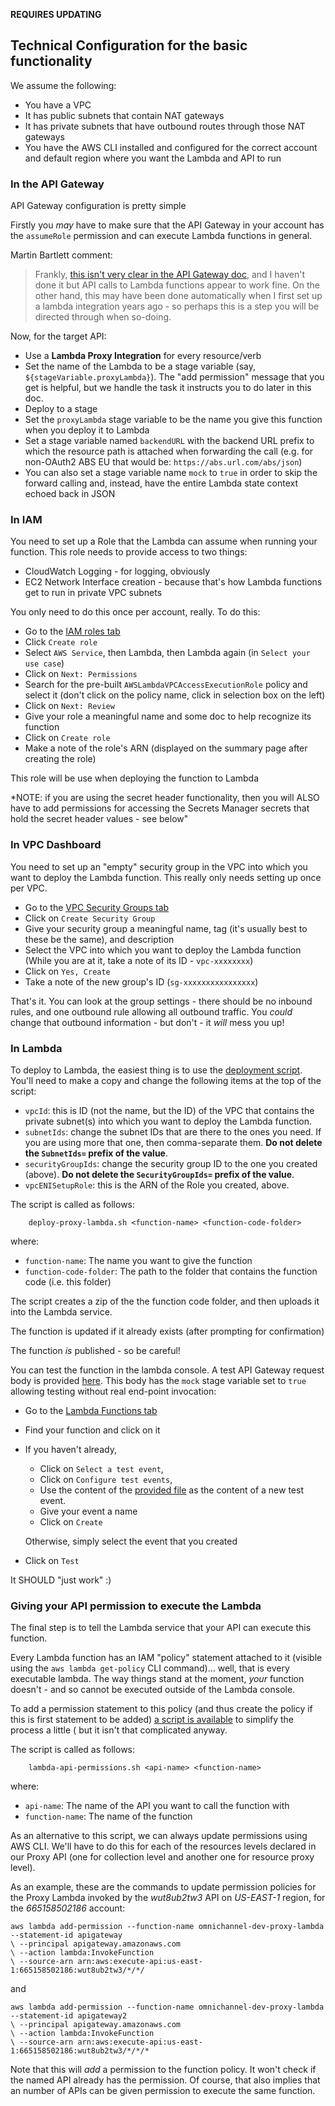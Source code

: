 **REQUIRES UPDATING**

## Technical Configuration for the basic functionality

We assume the following:

* You have a VPC
* It has public subnets that contain NAT gateways
* It has private subnets that have outbound routes through those NAT gateways
* You have the AWS CLI installed and configured for the correct account and default region where you want the Lambda and API to run

### In the API Gateway

API Gateway configuration is pretty simple

Firstly you *may* have to make sure that the API Gateway in your account has the `assumeRole` permission and can execute Lambda functions in general.

Martin Bartlett comment:

> Frankly, [this isn't very clear in the API Gateway doc](https://docs.aws.amazon.com/apigateway/latest/developerguide/getting-started.html#setting-up), and I haven't done it but API calls to Lambda functions appear to
> work fine. On the other hand, this may have been done automatically when I first set up a lambda integration years ago - so perhaps this is a step you will be directed through when so-doing.

Now, for the target API:

* Use a **Lambda Proxy Integration** for every resource/verb
* Set the name of the Lambda to be a stage variable (say, `${stageVariable.proxyLambda}`). The "add permission" message that you get is helpful, but we handle the task it instructs you to do later in this doc.
* Deploy to a stage
* Set the `proxyLambda` stage variable to be the name you give this function when you deploy it to Lambda
* Set a stage variable named `backendURL` with the backend URL prefix to which the resource path is attached when forwarding the call (e.g. for non-OAuth2 ABS EU that would be: `https://abs.url.com/abs/json`)
* You can also set a stage variable name `mock` to `true` in order to skip the forward calling and, instead, have the entire Lambda state context echoed back in JSON

### In IAM

You need to set up a Role that the Lambda can assume when running your function. This role needs to provide access to two things:

* CloudWatch Logging - for logging, obviously
* EC2 Network Interface creation - because that's how Lambda functions get to run in private VPC subnets

You only need to do this once per account, really. To do this:

* Go to the [IAM roles tab](https://console.aws.amazon.com/iam/home#/roles)
* Click `Create role`
* Select `AWS Service`, then Lambda, then Lambda again (in `Select your use case`)
* Click on `Next: Permissions`
* Search for the pre-built `AWSLambdaVPCAccessExecutionRole` policy and select it (don't click on the policy name, click in selection box on the left)
* Click on `Next: Review`
* Give your role a meaningful name and some doc to help recognize its function
* Click on `Create role`
* Make a note of the role's ARN (displayed on the summary page after creating the role)

This role will be use when deploying the function to Lambda

*NOTE: if you are using the secret header functionality, then you will ALSO have to add permissions for accessing the
Secrets Manager secrets that hold the secret header values - see below"

### In VPC Dashboard

You need to set up an "empty" security group in the VPC into which you want to deploy the Lambda function. This really only needs setting up once per VPC.

* Go to the [VPC Security Groups tab](https://console.aws.amazon.com/vpc/home#securityGroups)
* Click on `Create Security Group`
* Give your security group a meaningful name, tag (it's usually best to these be the same), and description
* Select the VPC into which you want to deploy the Lambda function (While you are at it, take a note of its ID - `vpc-xxxxxxxx`)
* Click on `Yes, Create`
* Take a note of the new group's ID (`sg-xxxxxxxxxxxxxxxx`)

That's it. You can look at the group settings - there should be no inbound rules, and one outbound rule allowing all outbound traffic. You *could* change
that outbound information - but don't - it *will* mess you up!

### In Lambda

To deploy to Lambda, the easiest thing is to use the [deployment script](../deploy-proxy-lambda.sh). 
You'll need to make a copy and change the following items at the top of the script:

* `vpcId`: this is ID (not the name, but the ID) of the VPC that contains the private subnet(s) into which you want to deploy the Lambda function.
* `subnetIds`: change the subnet IDs that are there to the ones you need. If you are using more that one, then comma-separate them. **Do not delete the `SubnetIds=` prefix of the value**.
* `securityGroupIds`: change the security group ID to the one you created (above). **Do not delete the `SecurityGroupIds=` prefix of the value**.
* `vpcENISetupRole`: this is the ARN of the Role you created, above.

The script is called as follows:

```
    deploy-proxy-lambda.sh <function-name> <function-code-folder>
```

where:
* `function-name`:         The name you want to give the function
* `function-code-folder`:  The path to the folder that contains the function code (i.e. this folder)

The script creates a zip of the the function code folder, and then uploads it into the Lambda service.

The function is updated if it already exists (after prompting for confirmation)

The function *is* published - so be careful!


You can test the function in the lambda console. A test API Gateway request body is provided [here](../lambda-test-event.json). This body has 
the `mock` stage variable set to `true` allowing testing without real end-point invocation:

* Go to the [Lambda Functions tab](https://console.aws.amazon.com/lambda/home#/functions)
* Find your function and click on it
* If you haven't already, 
    * Click on `Select a test event`, 
    * Click on `Configure test events`, 
    * Use the content of the [provided file](../lambda-test-event.json) as the content of a new test event.
    * Give your event a name
    * Click on `Create`
    
  Otherwise, simply select the event that you created
 
* Click on `Test`

It SHOULD "just work" :)

### Giving your API permission to execute the Lambda

The final step is to tell the Lambda service that your API can execute this function.

Every Lambda function has an IAM "policy" statement attached to it (visible using the `aws lambda get-policy` CLI command)... well, that is every executable
lambda. The way things stand at the moment, *your* function doesn't - and so cannot be executed outside of the Lambda console.

To add a permission statement to this policy (and thus create the policy if this is first statement to be added) [a script is available](../lambda-api-permissions.sh) 
to simplify the process a little ( but it isn't that complicated anyway. 

The script is called as follows:

```
    lambda-api-permissions.sh <api-name> <function-name>
```

where:
* `api-name`:              The name of the API you want to call the function with
* `function-name`:         The name of the function

As an alternative to this script, we can always update permissions using AWS CLI. We'll have to do this for each of the resources levels declared in our Proxy API (one for collection level and another one for resource proxy level).

As an example, these are the commands to update permission policies for the Proxy Lambda invoked by the *wut8ub2tw3* API on *US-EAST-1* region, for the *665158502186* account:

```
aws lambda add-permission --function-name omnichannel-dev-proxy-lambda --statement-id apigateway 
\ --principal apigateway.amazonaws.com
\ --action lambda:InvokeFunction 
\ --source-arn arn:aws:execute-api:us-east-1:665158502186:wut8ub2tw3/*/*/
```

and

```
aws lambda add-permission --function-name omnichannel-dev-proxy-lambda --statement-id apigateway2 
\ --principal apigateway.amazonaws.com 
\ --action lambda:InvokeFunction 
\ --source-arn arn:aws:execute-api:us-east-1:665158502186:wut8ub2tw3/*/*/*
```

Note that this will *add* a permission to the function policy. It won't check if the named API already has the permission. Of course, that also implies that an number of APIs can be given permission to execute the same function.